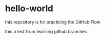 # hello-world
this repository is for practicing the GitHub Flow

this a test from learning github branches
